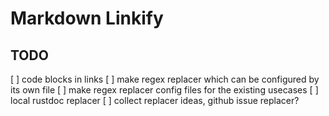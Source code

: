 # Markdown Linkify

## TODO

[ ] code blocks in links
[ ] make regex replacer which can be configured by its own file
[ ] make regex replacer config files for the existing usecases
[ ] local rustdoc replacer
[ ] collect replacer ideas, github issue replacer?
